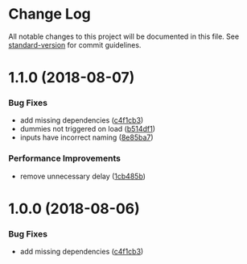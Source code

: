 # Change Log

All notable changes to this project will be documented in this file. See [standard-version](https://github.com/conventional-changelog/standard-version) for commit guidelines.

<a name="1.1.0"></a>
# 1.1.0 (2018-08-07)


### Bug Fixes

* add missing dependencies ([c4f1cb3](https://github.com/SteveVanOpstal/angular-infinite-scroll/commit/c4f1cb3))
* dummies not triggered on load ([b514df1](https://github.com/SteveVanOpstal/angular-infinite-scroll/commit/b514df1))
* inputs have incorrect naming ([8e85ba7](https://github.com/SteveVanOpstal/angular-infinite-scroll/commit/8e85ba7))


### Performance Improvements

* remove unnecessary delay ([1cb485b](https://github.com/SteveVanOpstal/angular-infinite-scroll/commit/1cb485b))



<a name="1.0.0"></a>
# 1.0.0 (2018-08-06)


### Bug Fixes

* add missing dependencies ([c4f1cb3](https://github.com/SteveVanOpstal/angular-infinite-scroll/commit/c4f1cb3))
